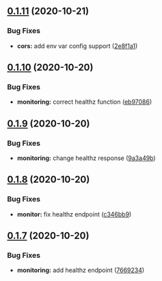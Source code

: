 ## [0.1.11](https://github.com/bsord/rcvr-api/compare/0.1.10...0.1.11) (2020-10-21)


### Bug Fixes

* **cors:** add env var config support ([2e8f1a1](https://github.com/bsord/rcvr-api/commit/2e8f1a16d3bfc3daf0da347d85b73aaec63a7b46))



## [0.1.10](https://github.com/bsord/rcvr-api/compare/0.1.9...0.1.10) (2020-10-20)


### Bug Fixes

* **monitoring:** correct healthz function ([eb97086](https://github.com/bsord/rcvr-api/commit/eb970863e7b4af5e6978a5d9fe70289bd108c3e1))



## [0.1.9](https://github.com/bsord/rcvr-api/compare/0.1.8...0.1.9) (2020-10-20)


### Bug Fixes

* **monitoring:** change healthz response ([9a3a49b](https://github.com/bsord/rcvr-api/commit/9a3a49be065d566bebd22f4d778a47195a9ce589))



## [0.1.8](https://github.com/bsord/rcvr-api/compare/0.1.7...0.1.8) (2020-10-20)


### Bug Fixes

* **monitor:** fix healthz endpoint ([c346bb9](https://github.com/bsord/rcvr-api/commit/c346bb93db8d0d4e9b7ab3589dedf2bbab86043b))



## [0.1.7](https://github.com/bsord/rcvr-api/compare/0.1.6...0.1.7) (2020-10-20)


### Bug Fixes

* **monitoring:** add healthz endpoint ([7669234](https://github.com/bsord/rcvr-api/commit/7669234707e9075f9f883f5f56dd8b87a413a006))



